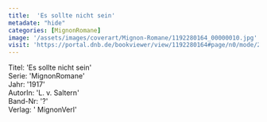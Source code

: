 ```yaml
---
title:  'Es sollte nicht sein'
metadate: "hide"
categories: [MignonRomane]
image: '/assets/images/coverart/Mignon-Romane/1192280164_00000010.jpg'
visit: 'https://portal.dnb.de/bookviewer/view/1192280164#page/n0/mode/2up'
---
```

Titel: 'Es sollte nicht sein' <br>
Serie: 'MignonRomane' <br>
Jahr: '1917' <br>
AutorIn: 'L. v. Saltern' <br>
Band-Nr: '?' <br>
Verlag: ' MignonVerl'